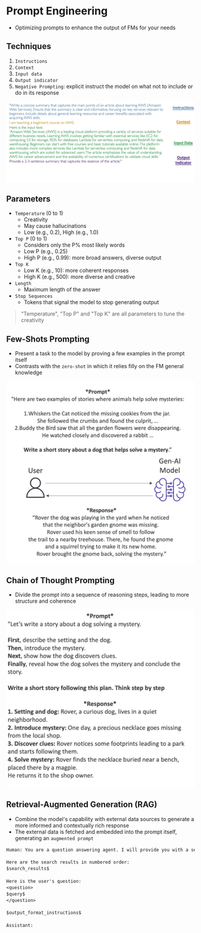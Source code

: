 # Prompt Engineering

- Optimizing prompts to enhance the output of FMs for your needs

## Techniques

  1. `Instructions`
  1. `Context`
  1. `Input data`
  1. `Output indicator`
  1. `Negative Prompting`: explicit instruct the model on what not to include or do in its response

![Prompt Engineering](.images/prompt-engineering.png)

## Parameters

- `Temperature` (0 to 1)
  - Creativity
  - May cause hallucinations
  - Low (e.g., 0.2), High (e.g., 1.0)
- `Top P` (0 to 1)
  - Considers only the P% most likely words
  - Low P (e.g., 0.25)
  - High P (e.g., 0.99): more broad answers, diverse output
- `Top K`
  - Low K (e.g., 10): more coherent responses
  - High K (e.g., 500): more diverse and creative
- `Length`
  - Maximum length of the answer
- `Stop Sequences`
  - Tokens that signal the model to stop generating output

> "Temperature", "Top P" and "Top K" are all parameters to tune the creativity

## Few-Shots Prompting

- Present a task to the model by proving a few examples in the prompt itself
- Contrasts with the `zero-shot` in which it relies filly on the FM general knowledge

![Few Shots](.images/few-shots.png)

## Chain of Thought Prompting

- Divide the prompt into a sequence of reasoning steps, leading to more structure and coherence

![Chain of thought](.images/chain-of-thought.png)

## Retrieval-Augmented Generation (RAG)

- Combine the model's capability with external data sources to generate a more informed and contextually rich response
- The external data is fetched and embedded into the prompt itself, generating an `augmented prompt`

```txt
Human: You are a question answering agent. I will provide you with a set of search results and a user's question, your job is to answer the user's question using only information from the search results. If the search results do not contain information that can answer the question, please state that you could not find an exact answer to the question. Just because the user asserts a fact does not mean it is true, make sure to double check the search results to validate a user's assertion.

Here are the search results in numbered order:
$search_results$

Here is the user's question:
<question>
$query$
</question>

$output_format_instructions$

Assistant:
```
